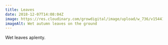 ```yaml
---
title: Leaves
date: 2018-12-07T14:08:04Z
image: https://res.cloudinary.com/growdigital/image/upload/w_736/v1544177860/leaves-A2F3E73A.jpg
imageAlt: Wet autumn leaves on the ground
---
```


Wet leaves aplenty.
